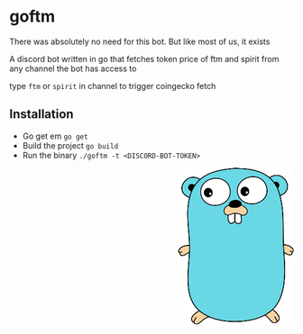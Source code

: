 

# goftm

There was absolutely no need for this bot. But like most of us, it exists

A discord bot written in go that fetches token price of ftm and spirit from any channel the bot has access to

type `ftm` or `spirit` in channel to trigger coingecko fetch

## Installation
- Go get em  ```go get```
- Build the project ```go build```
- Run the binary ```./goftm -t <DISCORD-BOT-TOKEN>```

<img align="right" src="https://github.com/juluahamed/goftm/blob/main/golang-logo.png">